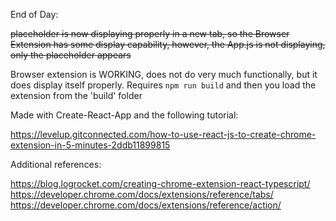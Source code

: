 End of Day:

~~placeholder is now displaying properly in a new tab, so the Browser Extension has some display capability, however, the App.js is not displaying, only the placeholder appears~~

Browser extension is WORKING, does not do very much functionally, but it does display itself properly.  Requires ```npm run build``` and then you load the extension from the 'build' folder

Made with Create-React-App and the following tutorial:

https://levelup.gitconnected.com/how-to-use-react-js-to-create-chrome-extension-in-5-minutes-2ddb11899815

Additional references:

https://blog.logrocket.com/creating-chrome-extension-react-typescript/
https://developer.chrome.com/docs/extensions/reference/tabs/
https://developer.chrome.com/docs/extensions/reference/action/